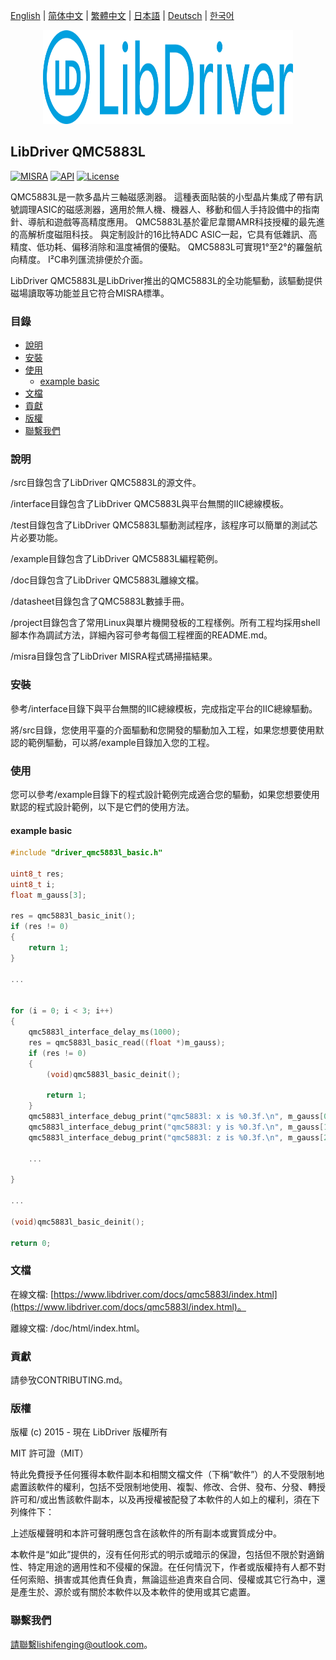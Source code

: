 [English](/README.md) | [ 简体中文](/README_zh-Hans.md) | [繁體中文](/README_zh-Hant.md) | [日本語](/README_ja.md) | [Deutsch](/README_de.md) | [한국어](/README_ko.md)

<div align=center>
<img src="/doc/image/logo.svg" width="400" height="150"/>
</div>

## LibDriver QMC5883L

[![MISRA](https://img.shields.io/badge/misra-compliant-brightgreen.svg)](/misra/README.md) [![API](https://img.shields.io/badge/api-reference-blue.svg)](https://www.libdriver.com/docs/qmc5883l/index.html) [![License](https://img.shields.io/badge/license-MIT-brightgreen.svg)](/LICENSE)

QMC5883L是一款多晶片三軸磁感測器。 這種表面貼裝的小型晶片集成了帶有訊號調理ASIC的磁感測器，適用於無人機、機器人、移動和個人手持設備中的指南針、導航和遊戲等高精度應用。 QMC5883L基於霍尼韋爾AMR科技授權的最先進的高解析度磁阻科技。 與定制設計的16比特ADC ASIC一起，它具有低雜訊、高精度、低功耗、偏移消除和溫度補償的優點。 QMC5883L可實現1°至2°的羅盤航向精度。 I²C串列匯流排便於介面。

LibDriver QMC5883L是LibDriver推出的QMC5883L的全功能驅動，該驅動提供磁場讀取等功能並且它符合MISRA標準。

### 目錄

  - [說明](#說明)
  - [安裝](#安裝)
  - [使用](#使用)
    - [example basic](#example-basic)
  - [文檔](#文檔)
  - [貢獻](#貢獻)
  - [版權](#版權)
  - [聯繫我們](#聯繫我們)

### 說明

/src目錄包含了LibDriver QMC5883L的源文件。

/interface目錄包含了LibDriver QMC5883L與平台無關的IIC總線模板。

/test目錄包含了LibDriver QMC5883L驅動測試程序，該程序可以簡單的測試芯片必要功能。

/example目錄包含了LibDriver QMC5883L編程範例。

/doc目錄包含了LibDriver QMC5883L離線文檔。

/datasheet目錄包含了QMC5883L數據手冊。

/project目錄包含了常用Linux與單片機開發板的工程樣例。所有工程均採用shell腳本作為調試方法，詳細內容可參考每個工程裡面的README.md。

/misra目錄包含了LibDriver MISRA程式碼掃描結果。

### 安裝

參考/interface目錄下與平台無關的IIC總線模板，完成指定平台的IIC總線驅動。

將/src目錄，您使用平臺的介面驅動和您開發的驅動加入工程，如果您想要使用默認的範例驅動，可以將/example目錄加入您的工程。

### 使用

您可以參考/example目錄下的程式設計範例完成適合您的驅動，如果您想要使用默認的程式設計範例，以下是它們的使用方法。

#### example basic

```C
#include "driver_qmc5883l_basic.h"

uint8_t res;
uint8_t i;
float m_gauss[3];

res = qmc5883l_basic_init();
if (res != 0)
{
    return 1;
}

...


for (i = 0; i < 3; i++)
{
    qmc5883l_interface_delay_ms(1000);
    res = qmc5883l_basic_read((float *)m_gauss);
    if (res != 0)
    {
        (void)qmc5883l_basic_deinit();

        return 1;
    }
    qmc5883l_interface_debug_print("qmc5883l: x is %0.3f.\n", m_gauss[0]);
    qmc5883l_interface_debug_print("qmc5883l: y is %0.3f.\n", m_gauss[1]);
    qmc5883l_interface_debug_print("qmc5883l: z is %0.3f.\n", m_gauss[2]);
    
    ...
    
}

...

(void)qmc5883l_basic_deinit();

return 0;
```

### 文檔

在線文檔: [https://www.libdriver.com/docs/qmc5883l/index.html](https://www.libdriver.com/docs/qmc5883l/index.html)。

離線文檔: /doc/html/index.html。

### 貢獻

請參攷CONTRIBUTING.md。

### 版權

版權 (c) 2015 - 現在 LibDriver 版權所有

MIT 許可證（MIT）

特此免費授予任何獲得本軟件副本和相關文檔文件（下稱“軟件”）的人不受限制地處置該軟件的權利，包括不受限制地使用、複製、修改、合併、發布、分發、轉授許可和/或出售該軟件副本，以及再授權被配發了本軟件的人如上的權利，須在下列條件下：

上述版權聲明和本許可聲明應包含在該軟件的所有副本或實質成分中。

本軟件是“如此”提供的，沒有任何形式的明示或暗示的保證，包括但不限於對適銷性、特定用途的適用性和不侵權的保證。在任何情況下，作者或版權持有人都不對任何索賠、損害或其他責任負責，無論這些追責來自合同、侵權或其它行為中，還是產生於、源於或有關於本軟件以及本軟件的使用或其它處置。

### 聯繫我們

請聯繫lishifenging@outlook.com。
